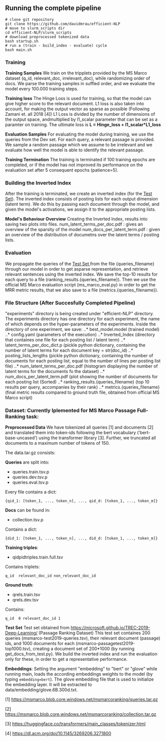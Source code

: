
## Running the complete pipeline

```
# clone git repository
git clone https://github.com/davidmrau/efficient-NLP
# move to slurm_scripts dir
cd efficient-NLP/slurm_scripts
# download preprocessed tokenized data
bash startup.sh
# run a (train - build_index - evaluate) cycle
bash main.sh
```

### Training
**Training Samples**
We train on the tripplets provided by the MS Marco dataset (q_id, relevant_doc, irrelevant_doc), while randomizing order of docs. We parse the training samples in suffled order, and we evaluate the model every 100.000 training steps.

**Training loss**
The Hinge Loss is used for training, so that the model can give higher score to the relevant document.
L1 loss is also taken into account, for making the output vector as sparse as possible (Following Zamani et. all 2018 [4])
L1 Loss is divided by the number of dimensions of the output space, andmultiplied by l1_scalar parameter that can be set as a paramter on training.
The ultimate loss is **L = Hinge_loss + l1_scalar*L1_loss**

**Evaluation Samples**
For evaluating the model during training, we use the queries from the Dev set. For each query, a relevant passage is provided. We sample a random passage which we assume to be irrelevant and we evaluate how well the model is able to identify the relevant passage.

**Training Termination**
The training is terminated if 100 training epochs are completed, or if the model has not improved its performance on the evaluation set after 5 consequent epochs (patience=5).

### Building the Inverted Index
After the training is terminated, we create an inverted index (for the [Test Set](#test-set)). The inverted index consists of posting lists for each output dimension (latent term). We do this by passing each document through the model, and given the model's activations, we assign it to the appropriate posting lists.

**Model's Behaviour Overview**
Creating the Inverted Index, results into saving two plots into files.
num_latent_terms_per_doc.pdf  : gives an overview of the sparsity of the model
num_docs_per_latent_term.pdf  : given an overview of the distribution of documetns over the latent terms / posting lists.

### Evaluation
We propagate the queries of the [Test Set ](#test-set) from the file {queries_filename} through our model in order to get asparse representation, and retrieve relevant sentences using the inverted index. We save the top-10 results for each query to a file (ranking_results.{queries_filename}). Then we use the official MS Marco evaluation script (ms_marco_eval.py) in order to get the MRR metric results, that we also save to a file (metrics.{queries_filename}).


### File Structure (After Succesfully Completed Pipeline)
"experiments" directory is being created under "efficient-NLP" directory. The experiments directory has one directory for each experiment, the name of which depends on the hyper-parameters of the experiments. Inside the directory of one experiment, we save:
..* best_model.model (trained model)
..* config.yaml     (parameters of the execution)
..* Inverted_Index (directory that containes one file for each posting list / latent term)
..* latent_terms_per_doc_dict.p (pickle python dictionary, containing the number of latent terms for each document key = str(doc_id)
..* posting_lists_lengths (pickle python dictionary, containing the number of documents for each posting list, equal to the number of lines per posting list file)
..* num_latent_terms_per_doc.pdf (histogram displaying the number of latent terms for the documents fo the dataset)
..* num_docs_per_latent_term.pdf (plot showing the number of documents for each posting list (Sorted)
..* ranking_results.{queries_filename} (top 10 results per query, accompanies by their rank)
..* metrics.{queries_filename} (final metric results compared to ground truth file, obtained from official MS Marco script)



### Dataset: Currently Iplemented for MS Marco Passage Full-Ranking task:

**Preprocessed Data**
We have tokenized all queries [1] and documents [2] and translated them into token-ids following the bert vocabulary ('bert-base-uncased') using the transformer library [3]. Further, we truncated all documents to a maximum number of tokens of 150.

The data.tar.gz consists:


**Queries** are split into:
- queries.train.tsv.p
- queries.dev.tsv.p
- queries.eval.tsv.p

Every file contains a dict:
```
{qid_1: [token_1, ..., token_n], ..., qid_d: [token_1, ..., token_m]}
```

**Docs** can be found in:
- collection.tsv.p

Contains a dict: 
```
{did_1: [token_1, ..., token_n], ..., did_d: [token_1, ..., token_m]}
```

**Training triples**:

- qidpidtriples.train.full.tsv

Contains triplets: 
```
q_id  relevant_doc_id non_relevant_doc_id
```

**Ground truth**:

- qrels.train.tsv
- qrels.dev.tsv

Contains:
```
q_id  0 relevant_doc_id 1
```

**Test Set** <a name="test-set"></a>
Test set obtained from https://microsoft.github.io/TREC-2019-Deep-Learning/ (Passage Ranking Dataset)
This test set containes 200 queries (msmarco-test2019-queries.tsv), their relevant document (passage) ids, and 1000 documents for each (msmarco-passagetest2019-top1000.tsv), creating a document set of 200*1000 (by running get_docs_from_test.py). We build the inverted index and run the evaluation only for these, in order to get a representative performance.

**Embeddings**:
Setting the argument "embedding" to "bert" or "glove" while running main, loads the according embeddings weights to the model (by typing ```embedding=bert```).
The glove embedding file that is used to initialize the embedding layer. It will be extracted to data/embedding/glove.6B.300d.txt.





[1] https://msmarco.blob.core.windows.net/msmarcoranking/queries.tar.gz

[2] https://msmarco.blob.core.windows.net/msmarcoranking/collection.tar.gz

[3] https://huggingface.co/transformers/main_classes/tokenizer.html

[4] https://dl.acm.org/doi/10.1145/3269206.3271800


